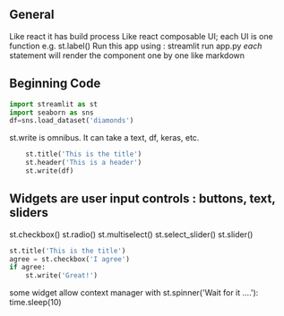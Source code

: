 ## General
Like react it has build process
Like react composable UI; each UI is one function e.g. st.label()
Run this app using : streamlit run app.py
*each* statement will render the component one by one like markdown

## Beginning Code
```python
import streamlit as st
import seaborn as sns
df=sns.load_dataset('diamonds')
```

st.write is omnibus. It can take a text, df, keras, etc.

```python
    st.title('This is the title')
    st.header('This is a header')
    st.write(df)
```
## Widgets are user input controls : buttons, text, sliders
st.checkbox()
st.radio()
st.multiselect()
st.select_slider()
st.slider()

```python
st.title('This is the title')
agree = st.checkbox('I agree')
if agree:
    st.write('Great!')
```
some widget allow context manager
with st.spinner('Wait for it ....'):
    time.sleep(10)


